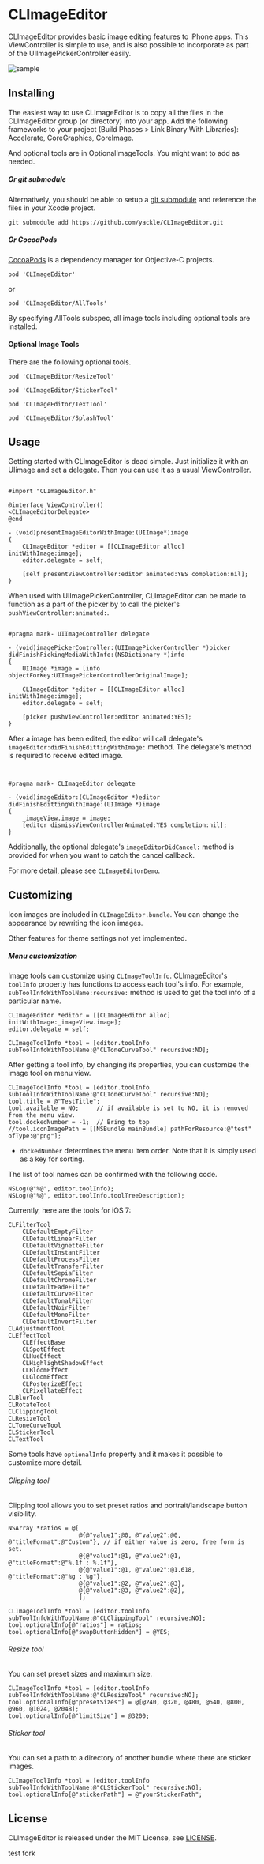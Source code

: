 CLImageEditor
===

CLImageEditor provides basic image editing features to iPhone apps. This ViewController is simple to use, and is also possible to incorporate as part of the UIImagePickerController easily.


![sample](Demo/CLImageEditorDemo/CLImageEditorDemo/sample.jpg)


Installing
---

The easiest way to use CLImageEditor is to copy all the files in the CLImageEditor group (or directory) into your app. Add the following frameworks to your project (Build Phases > Link Binary With Libraries): Accelerate, CoreGraphics, CoreImage.

And optional tools are in OptionalImageTools. You might want to add as needed.

##### Or git submodule

Alternatively, you should be able to setup a [git submodule](http://git-scm.com/docs/git-submodule) and reference the files in your Xcode project.

`git submodule add https://github.com/yackle/CLImageEditor.git`

##### Or CocoaPods

[CocoaPods](http://cocoapods.org/) is a dependency manager for Objective-C projects.

`pod 'CLImageEditor'`

or

`pod 'CLImageEditor/AllTools'`

By specifying AllTools subspec, all image tools including optional tools are installed.

#### Optional Image Tools

There are the following optional tools.

`pod 'CLImageEditor/ResizeTool'`

`pod 'CLImageEditor/StickerTool'`

`pod 'CLImageEditor/TextTool'`

`pod 'CLImageEditor/SplashTool'`



Usage
---
Getting started with CLImageEditor is dead simple. Just initialize it with an UIimage and set a delegate. Then you can use it as a usual ViewController.


```  objc

#import "CLImageEditor.h"

@interface ViewController()
<CLImageEditorDelegate>
@end

- (void)presentImageEditorWithImage:(UIImage*)image
{
    CLImageEditor *editor = [[CLImageEditor alloc] initWithImage:image];
    editor.delegate = self;
	
    [self presentViewController:editor animated:YES completion:nil];
}

```

When used with UIImagePickerController, CLImageEditor can be made to function as a part of the picker by to call the picker's `pushViewController:animated:`.

```  objc

#pragma mark- UIImageController delegate

- (void)imagePickerController:(UIImagePickerController *)picker didFinishPickingMediaWithInfo:(NSDictionary *)info
{
    UIImage *image = [info objectForKey:UIImagePickerControllerOriginalImage];
    
    CLImageEditor *editor = [[CLImageEditor alloc] initWithImage:image];
    editor.delegate = self;
    
    [picker pushViewController:editor animated:YES];
}

```

After a image has been edited, the editor will call delegate's `imageEditor:didFinishEdittingWithImage:` method. The delegate's method is required to receive edited image.

```  objc


#pragma mark- CLImageEditor delegate

- (void)imageEditor:(CLImageEditor *)editor didFinishEdittingWithImage:(UIImage *)image
{
    _imageView.image = image;
    [editor dismissViewControllerAnimated:YES completion:nil];
}

```

Additionally, the optional delegate's `imageEditorDidCancel:` method is provided for when you want to catch the cancel callback.

For more detail,  please see `CLImageEditorDemo`.


Customizing
---
Icon images are included in `CLImageEditor.bundle`.  You can change the appearance by rewriting the icon images.

Other features for theme settings not yet implemented.


##### Menu customization

Image tools can customize using `CLImageToolInfo`. CLImageEditor's `toolInfo` property has functions to access each tool's info. For example, `subToolInfoWithToolName:recursive:` method is used to get the tool info of a particular name.

```  objc
CLImageEditor *editor = [[CLImageEditor alloc] initWithImage:_imageView.image];
editor.delegate = self;

CLImageToolInfo *tool = [editor.toolInfo subToolInfoWithToolName:@"CLToneCurveTool" recursive:NO];
```

After getting a tool info, by changing its properties, you can customize the image tool on menu view.

```  objc
CLImageToolInfo *tool = [editor.toolInfo subToolInfoWithToolName:@"CLToneCurveTool" recursive:NO];
tool.title = @"TestTitle";
tool.available = NO;     // if available is set to NO, it is removed from the menu view.
tool.dockedNumber = -1;  // Bring to top
//tool.iconImagePath = [[NSBundle mainBundle] pathForResource:@"test" ofType:@"png"];
```

* `dockedNumber` determines the menu item order. Note that it is simply used as a key for sorting.

The list of tool names can be confirmed with the following code.

```  objc
NSLog(@"%@", editor.toolInfo);
NSLog(@"%@", editor.toolInfo.toolTreeDescription);
```

Currently, here are the tools for iOS 7:
```
CLFilterTool
	CLDefaultEmptyFilter
	CLDefaultLinearFilter
	CLDefaultVignetteFilter
	CLDefaultInstantFilter
	CLDefaultProcessFilter
	CLDefaultTransferFilter
	CLDefaultSepiaFilter
	CLDefaultChromeFilter
	CLDefaultFadeFilter
	CLDefaultCurveFilter
	CLDefaultTonalFilter
	CLDefaultNoirFilter
	CLDefaultMonoFilter
	CLDefaultInvertFilter    
CLAdjustmentTool
CLEffectTool
	CLEffectBase
	CLSpotEffect
	CLHueEffect
	CLHighlightShadowEffect
	CLBloomEffect
	CLGloomEffect
	CLPosterizeEffect
	CLPixellateEffect
CLBlurTool
CLRotateTool
CLClippingTool
CLResizeTool
CLToneCurveTool
CLStickerTool
CLTextTool
```


Some tools have `optionalInfo` property and it makes it possible to customize more detail.

###### Clipping tool

Clipping tool allows you to set preset ratios and portrait/landscape button visibility.

``` objc
NSArray *ratios = @[
                    @{@"value1":@0, @"value2":@0,       @"titleFormat":@"Custom"}, // if either value is zero, free form is set.
                    @{@"value1":@1, @"value2":@1,       @"titleFormat":@"%.1f : %.1f"},
                    @{@"value1":@1, @"value2":@1.618,   @"titleFormat":@"%g : %g"},
                    @{@"value1":@2, @"value2":@3},
                    @{@"value1":@3, @"value2":@2},
                    ];

CLImageToolInfo *tool = [editor.toolInfo subToolInfoWithToolName:@"CLClippingTool" recursive:NO];
tool.optionalInfo[@"ratios"] = ratios;
tool.optionalInfo[@"swapButtonHidden"] = @YES;
```

###### Resize tool

You can set preset sizes and maximum size.

``` objc
CLImageToolInfo *tool = [editor.toolInfo subToolInfoWithToolName:@"CLResizeTool" recursive:NO];
tool.optionalInfo[@"presetSizes"] = @[@240, @320, @480, @640, @800, @960, @1024, @2048];
tool.optionalInfo[@"limitSize"] = @3200;
```

###### Sticker tool

You can set a path to a directory of another bundle where there are sticker images.

``` objc
CLImageToolInfo *tool = [editor.toolInfo subToolInfoWithToolName:@"CLStickerTool" recursive:NO];
tool.optionalInfo[@"stickerPath"] = @"yourStickerPath";
```

License
---
CLImageEditor is released under the MIT License, see [LICENSE](LICENSE).

test fork
